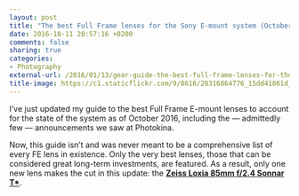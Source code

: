 ```yaml
---
layout: post
title: "The best Full Frame lenses for the Sony E-mount system (October 2016 edition)"
date: 2016-10-11 20:57:16 +0200
comments: false
sharing: true
categories: 
- Photography
external-url: /2016/01/13/gear-guide-the-best-full-frame-lenses-for-the-sony-e-mount/#landing-point
title-image: https://c1.staticflickr.com/9/8618/28316864776_15dd41861d_o.jpg
---
```


I’ve just updated my guide to the best Full Frame E-mount lenses to account for the state of the system as of October 2016, including the — admittedly few — announcements we saw at Photokina. 

Now, this guide isn’t and was never meant to be a comprehensive list of every FE lens in existence. Only the very best lenses, those that can be considered great long-term investments, are featured. As a result, only one new lens makes the cut in this update: the **[Zeiss Loxia 85mm f/2.4 Sonnar T\*](/2016/01/13/gear-guide-the-best-full-frame-lenses-for-the-sony-e-mount/#zeiss-loxia)**.